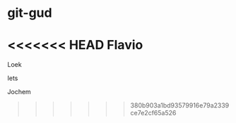 # git-gud

<<<<<<< HEAD
Flavio
=======
Loek

Iets

Jochem
>>>>>>> 380b903a1bd93579916e79a2339ce7e2cf65a526
